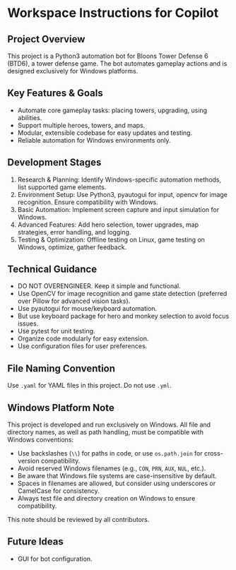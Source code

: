 
# Workspace Instructions for Copilot

## Project Overview
This project is a Python3 automation bot for Bloons Tower Defense 6 (BTD6), a tower defense game. The bot automates gameplay actions and is designed exclusively for Windows platforms.

## Key Features & Goals
- Automate core gameplay tasks: placing towers, upgrading, using abilities.
- Support multiple heroes, towers, and maps.
- Modular, extensible codebase for easy updates and testing.
- Reliable automation for Windows environments only.

## Development Stages
1. Research & Planning: Identify Windows-specific automation methods, list supported game elements.
2. Environment Setup: Use Python3, pyautogui for input, opencv for image recognition. Ensure compatibility with Windows.
3. Basic Automation: Implement screen capture and input simulation for Windows.
4. Advanced Features: Add hero selection, tower upgrades, map strategies, error handling, and logging.
5. Testing & Optimization: Offline testing on Linux, game testing on Windows, optimize, gather feedback.

## Technical Guidance
- DO NOT OVERENGINEER. Keep it simple and functional.
- Use OpenCV for image recognition and game state detection (preferred over Pillow for advanced vision tasks).
- Use pyautogui for mouse/keyboard automation.
- But use keyboard package for hero and monkey selection to avoid focus issues.
- Use pytest for unit testing.
- Organize code modularly for easy extension.
- Use configuration files for user preferences.

## File Naming Convention
Use `.yaml` for YAML files in this project. Do not use `.yml`.

## Windows Platform Note

This project is developed and run exclusively on Windows. All file and directory names, as well as path handling, must be compatible with Windows conventions:

- Use backslashes (`\\`) for paths in code, or use `os.path.join` for cross-version compatibility.
- Avoid reserved Windows filenames (e.g., `CON`, `PRN`, `AUX`, `NUL`, etc.).
- Be aware that Windows file systems are case-insensitive by default.
- Spaces in filenames are allowed, but consider using underscores or CamelCase for consistency.
- Always test file and directory creation on Windows to ensure compatibility.

This note should be reviewed by all contributors.

## Future Ideas
- GUI for bot configuration.
